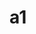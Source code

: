 # a1
<example file="v-alert/misc1" />
<example file="v-alert/misc-twitter1" />

<example file="v-alert/misc-twitter2" />
